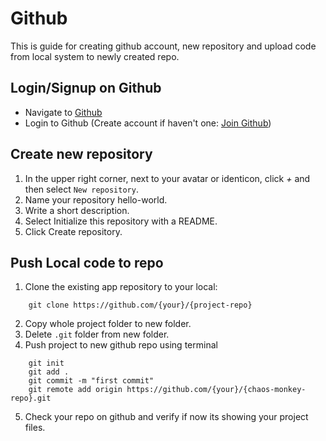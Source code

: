 # Github
This is guide for creating github account, new repository and upload code from local system to newly created repo.

## Login/Signup on Github
* Navigate to [Github](https://github.com/)
* Login to Github (Create account if haven't one: [Join Github](https://github.com/join))

## Create new repository
1. In the upper right corner, next to your avatar or identicon, click *+* and then select `New repository`.
2. Name your repository hello-world.
3. Write a short description.
4. Select Initialize this repository with a README.
5. Click Create repository.

## Push Local code to repo
1. Clone the existing app repository to your local:
```
    git clone https://github.com/{your}/{project-repo}
```
2. Copy whole project folder to new folder.
3. Delete `.git` folder from new folder.
4. Push project to new github repo using terminal
```
    git init
    git add .
    git commit -m "first commit"
    git remote add origin https://github.com/{your}/{chaos-monkey-repo}.git
```
5. Check your repo on github and verify if now its showing your project files.